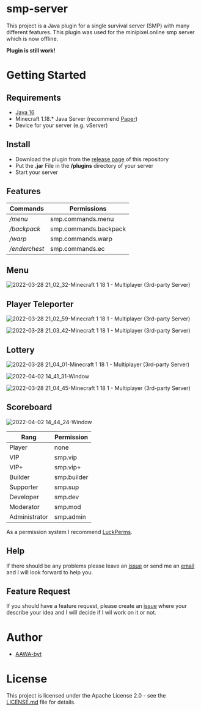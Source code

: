 # smp-server
This project is a Java plugin for a single survival server (SMP) with many different features. This plugin was used for the minipixel.online smp server which is now offline.

**Plugin is still work!**
# Getting Started 

## Requirements
- [Java 16](https://www.oracle.com/java/technologies/downloads/)
- Minecraft 1.18.* Java Server (recommend [Paper](https://papermc.io/))
- Device for your server (e.g. vServer)

## Install
- Download the plugin from the [release page](https://github.com/AAWA-byt/smp-server/releases) of this repository 
- Put the **.jar** File in the **/plugins** directory of your server
- Start your server 

## Features 
| Commands      | Permissions    
| ------------- | ------------- | 
| */menu*         |  smp.commands.menu | 
| */backpack*  | smp.commands.backpack  | 
| */warp*             |      smp.commands.warp         |            
| */enderchest* | smp.commands.ec |

## Menu
![2022-03-28 21_02_32-Minecraft 1 18 1 - Multiplayer (3rd-party Server)](https://user-images.githubusercontent.com/76434239/160469082-6d441b1c-4264-4495-8f68-6b6b86baee72.png)

## Player Teleporter
![2022-03-28 21_02_59-Minecraft 1 18 1 - Multiplayer (3rd-party Server)](https://user-images.githubusercontent.com/76434239/160469130-9d600439-387f-49c2-b6df-7b76f684ee6a.png)

![2022-03-28 21_03_42-Minecraft 1 18 1 - Multiplayer (3rd-party Server)](https://user-images.githubusercontent.com/76434239/160469144-98767e0a-5c83-475d-96ac-a1310e8da181.png)

## Lottery
![2022-03-28 21_04_01-Minecraft 1 18 1 - Multiplayer (3rd-party Server)](https://user-images.githubusercontent.com/76434239/160469220-c2178620-70fb-489a-be29-42acd844e631.png)

![2022-04-02 14_41_31-Window](https://user-images.githubusercontent.com/76434239/161385088-2475808e-582e-4f83-a74c-ca59bacc3d65.png)

![2022-03-28 21_04_45-Minecraft 1 18 1 - Multiplayer (3rd-party Server)](https://user-images.githubusercontent.com/76434239/160469242-eb678644-e0da-4b57-a528-2b4c9318eb3b.png)

## Scoreboard

![2022-04-02 14_44_24-Window](https://user-images.githubusercontent.com/76434239/161385113-49497c04-7f9a-4bc7-a3bb-1de4816d59ff.png)

| Rang          | Permission        |
|---------------|-------------------|
| Player        | none              |
| VIP           | smp.vip     |
| VIP+          | smp.vip+    |
| Builder       | smp.builder |
| Supporter     | smp.sup     |
| Developer     | smp.dev     |
| Moderator     | smp.mod     |
| Administrator | smp.admin   |

As a permission system I recommend [LuckPerms](https://luckperms.net).

## Help
If there should be any problems please leave an [issue](https://github.com/AAWA-byt/smp-server/issues) or send me an <a href="mailto:support@aaronwagner.earth">email</a> and I will look forward to help you.

## Feature Request
If you should have a feature request, please create an [issue](https://github.com/AAWA-byt/smp-server/issues) where your describe your idea and I will decide if I wil work on it or not.

# Author
- [AAWA-byt](https://www.github.com/AAWA-byt)


# License
This project is licensed under the Apache License 2.0 - see the [LICENSE.md](https://github.com/AAWA-byt/smp-server/blob/main/LICENSE) file for details.


